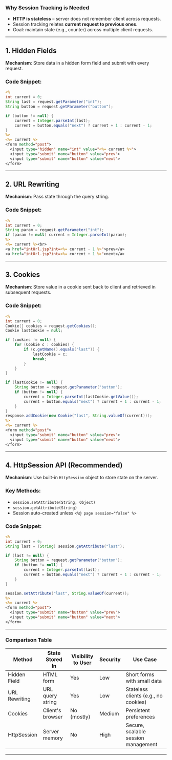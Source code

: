 ### Why Session Tracking is Needed

* **HTTP is stateless** – server does not remember client across requests.
* Session tracking relates **current request to previous ones**.
* Goal: maintain state (e.g., counter) across multiple client requests.

---

## 1. Hidden Fields

**Mechanism**: Store data in a hidden form field and submit with every request.

### Code Snippet:

```jsp
<%
int current = 0;
String last = request.getParameter("int");
String button = request.getParameter("button");

if (button != null) {
    current = Integer.parseInt(last);
    current = button.equals("next") ? current + 1 : current - 1;
}
%>
<%= current %>
<form method="post">
  <input type="hidden" name="int" value="<%= current %>">
  <input type="submit" name="button" value="prev">
  <input type="submit" name="button" value="next">
</form>
```

---

## 2. URL Rewriting

**Mechanism**: Pass state through the query string.

### Code Snippet:

```jsp
<%
int current = 0;
String param = request.getParameter("int");
if (param != null) current = Integer.parseInt(param);
%>
<%= current %><br>
<a href="intUrl.jsp?int=<%= current - 1 %>">prev</a>
<a href="intUrl.jsp?int=<%= current + 1 %>">next</a>
```

---

## 3. Cookies

**Mechanism**: Store value in a cookie sent back to client and retrieved in subsequent requests.

### Code Snippet:

```jsp
<%
int current = 0;
Cookie[] cookies = request.getCookies();
Cookie lastCookie = null;

if (cookies != null) {
    for (Cookie c : cookies) {
        if (c.getName().equals("last")) {
            lastCookie = c;
            break;
        }
    }
}

if (lastCookie != null) {
    String button = request.getParameter("button");
    if (button != null) {
        current = Integer.parseInt(lastCookie.getValue());
        current = button.equals("next") ? current + 1 : current - 1;
    }
}
response.addCookie(new Cookie("last", String.valueOf(current)));
%>
<%= current %>
<form method="post">
  <input type="submit" name="button" value="prev">
  <input type="submit" name="button" value="next">
</form>
```

---

## 4. HttpSession API (Recommended)

**Mechanism**: Use built-in `HttpSession` object to store state on the server.

### Key Methods:

* `session.setAttribute(String, Object)`
* `session.getAttribute(String)`
* Session auto-created unless `<%@ page session="false" %>`

### Code Snippet:

```jsp
<%
int current = 0;
String last = (String) session.getAttribute("last");

if (last != null) {
    String button = request.getParameter("button");
    if (button != null) {
        current = Integer.parseInt(last);
        current = button.equals("next") ? current + 1 : current - 1;
    }
}

session.setAttribute("last", String.valueOf(current));
%>
<%= current %>
<form method="post">
  <input type="submit" name="button" value="prev">
  <input type="submit" name="button" value="next">
</form>
```

---

### Comparison Table

| Method        | State Stored In  | Visibility to User | Security | Use Case                             |
| ------------- | ---------------- | ------------------ | -------- | ------------------------------------ |
| Hidden Field  | HTML form        | Yes                | Low      | Short forms with small data          |
| URL Rewriting | URL query string | Yes                | Low      | Stateless clients (e.g., no cookies) |
| Cookies       | Client's browser | No (mostly)        | Medium   | Persistent preferences               |
| HttpSession   | Server memory    | No                 | High     | Secure, scalable session management  |

---